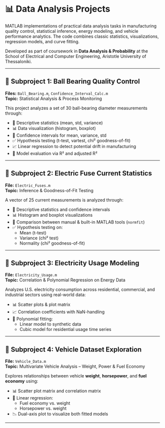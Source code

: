 # 📊 Data Analysis Projects

MATLAB implementations of practical data analysis tasks in manufacturing quality control, statistical inference, energy modeling, and vehicle performance analytics. The code combines classic statistics, visualizations, regression models, and curve fitting.

Developed as part of coursework in **Data Analysis & Probability** at the School of Electrical and Computer Engineering, Aristotle University of Thessaloniki.

---

## 📘 Subproject 1: Ball Bearing Quality Control

**Files:** `Ball_Bearing.m`, `Confidence_Interval_Calc.m`  
**Topic:** Statistical Analysis & Process Monitoring

This project analyzes a set of 30 ball-bearing diameter measurements through:

- 📌 Descriptive statistics (mean, std, variance)
- 📊 Data visualization (histogram, boxplot)
- 🧮 Confidence intervals for mean, variance, std
- ✅ Hypothesis testing (t-test, vartest, chi² goodness-of-fit)
- 📈 Linear regression to detect potential drift in manufacturing
- 📐 Model evaluation via R² and adjusted R²

---

## 📘 Subproject 2: Electric Fuse Current Statistics

**File:** `Electric_Fuses.m`  
**Topic:** Inference & Goodness-of-Fit Testing

A vector of 25 current measurements is analyzed through:

- 🧮 Descriptive statistics and confidence intervals
- 📊 Histogram and boxplot visualizations
- 🔄 Comparison between manual & built-in MATLAB tools (`normfit`)
- ✅ Hypothesis testing on:
  - Mean (t-test)
  - Variance (chi² test)
  - Normality (chi² goodness-of-fit)

---

## 📘 Subproject 3: Electricity Usage Modeling

**File:** `Electricity_Usage.m`  
**Topic:** Correlation & Polynomial Regression on Energy Data

Analyzes U.S. electricity consumption across residential, commercial, and industrial sectors using real-world data:

- 📊 Scatter plots & plot matrix
- 📈 Correlation coefficients with NaN-handling
- 🧮 Polynomial fitting:
  - Linear model to synthetic data
  - Cubic model for residential usage time series

---

## 📘 Subproject 4: Vehicle Dataset Exploration

**File:** `Vehicle_Data.m`  
**Topic:** Multivariate Vehicle Analysis – Weight, Power & Fuel Economy

Explores relationships between vehicle **weight**, **horsepower**, and **fuel economy** using:

- 📊 Scatter plot matrix and correlation matrix
- 🧮 Linear regression:
  - Fuel economy vs. weight
  - Horsepower vs. weight
- 📉 Dual-axis plot to visualize both fitted models

---
